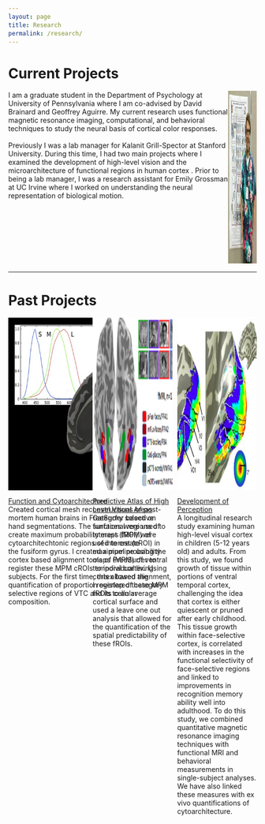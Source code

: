 ```yaml
---
layout: page
title: Research
permalink: /research/
---
```

# Current Projects
<div class="row">
  <div class="column" markdown="1">
  I am a graduate student in the Department of Psychology at University of Pennsylvania where I am co-advised by David Brainard and Geoffrey Aguirre. My current research uses functional magnetic resonance imaging, computational, and behavioral techniques to study the neural basis of cortical color responses. <br><br> Previously I was a lab manager for Kalanit Grill-Spector at Stanford University. During this time, I had two main projects where I examined the development of high-level vision and the microarchitecture of functional regions in human cortex . Prior to being a lab manager, I was a research assistant for Emily Grossman at UC Irvine where I worked on understanding the neural representation of biological motion.
  </div>
  
  <div class="column">
  <img class="ohbm-image" src="/assets/img/ohbm.jpg" alt="OHBM 2015" style="width:350px;height:350px;">
  </div>
</div> 

***
# Past Projects
 <div class="wrapper">
  <div class="one">
  <img class="ohbm-image" src="/assets/img/brain1.jpg" alt="brain1" style="width:350px;height:350px;">
  </div>
  <div class="two">
  <img class="ohbm-image" src="/assets/img/floc.png" alt="floc" style="width:350px;height:350px;">
  </div>
  <div class="three">
  <img class="ohbm-image" src="/assets/img/devo.png" alt="devo" style="width:350px;height:350px;">
  </div>
  <div class="four">
  <u>Function and Cytoarchitecture</u> <br> 
Created cortical mesh reconstructions of post-mortem human brains in FreeSurfer based on hand segmentations. The surfaces were used to create maximum probability maps (MPM) of cytoarchitechtonic regions of interest (cROI) in the fusiform gyrus. I created a pipeline using the cortex based alignment tools of FreeSurfer to register these MPM cROIs to individual living subjects. For the first time, this allowed the quantification of proportion overlap of category selective regions of VTC and its cellular composition.
  </div>
  <div class="five">
  <u>Predictive Atlas of High Level Visual Areas</u><br>
Category selective functional regions of interest (fROI) were used to create maximum probability maps (MPM) of ventral temporal cortex. Using cortex based alignment, I registered these MPM fROIs to an average cortical surface and used a leave one out analysis that allowed for the quantification of the spatial predictability of these fROIs.
  </div>
  <div class="six">
  <u>Development of Perception</u><br>
A longitudinal research study examining human high-level visual cortex in children (5-12 years old) and adults. From this study, we found growth of tissue within portions of ventral temporal cortex, challenging the idea that cortex is either quiescent or pruned after early childhood. This tissue growth within face-selective cortex, is correlated with increases in the functional selectivity of face-selective regions and linked to improvements in recognition memory ability well into adulthood. To do this study, we combined quantitative magnetic resonance imaging techniques with functional MRI and behavioral measurements in single-subject analyses. We have also linked these measures with ex vivo quantifications of cytoarchitecture.
  </div>
</div>

<style type="text/css">
  .row {
    display: flex;
  }

  .column {
    flex: 50%;    
  }

.wrapper {
  display: grid;
  grid-template-columns: repeat(3, 1fr);
  gap: 10px;
  grid-auto-rows: minmax(100px, auto);
}
.one {
  grid-column: 1 / 3;
  grid-row: 1;
}
.two {
  grid-column: 2 / 3;
  grid-row: 1 ;
}
.three {
  grid-column: 3 / 3;
  grid-row: 1;
}
.four {
  grid-column: 1 / 3;
  grid-row: 2;
}
.five {
  grid-column: 2 / 3;
  grid-row: 2;
}
.six {
  grid-column: 3 / 3;
  grid-row: 2;
}

  img.brain1 {
    display: block;
    margin-left: auto;
    margin-right: auto;
}
img.floc {
    display: block;
    margin-left: auto;
    margin-right: auto;
}
img.devo {
    display: block;
    margin-left: auto;
    margin-right: auto;
}

</style>